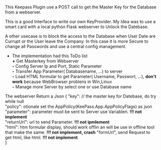 This Keepass Plugin use a POST call to get the Master Key for the Database from a webserver.

This is a good Interface to write our own KeyProvider. My Idea was to use a smart card with a local python Flask webserver to Unlock the Datebase.

A other usecase is to block the access to the Database when User Date are Currupt or the User leave the Company. In this case it is more Secure to change all Passwords and use a central config management.

* The implementation had this ToDo list  
**+** Get Masterkey from Webserver  
**-** Config Server Ip and Port, Static Parameter  
**-** Transfer App Parameter( Databasename, ...) to server  
**-** Load HTML formular to get Parameter( Username, Passwort, ...), **don't work** because WebBrowser problens in Win,Linux  
**-** Manage more Server by select one or use Database name  

The webserver Return a Json
{
"key": // the master key for Datebase, do try while null  
"policy": otionale set the AppPolicy(KeePass.App.AppPolicyFlags) as json  
"parameter": parameter must be sent to Server use Variablen. **!!! not implement**  
"returnUrl": url to send Parameter. **!!! not ipmlement**  
"html": htm formular display, should work offlin an will be use in offline tool that make the same. **!!! not implement, crash** 
"formUrl", send Request to get html, like html. **!!! not implement**  
}
